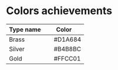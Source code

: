 # Colors achievements

| Type name | Color   |
| --------- | ------- |
| Brass     | <img src="https://cloud.githubusercontent.com/assets/16222780/20967540/50fed736-bc80-11e6-89bb-2320ab66e314.png" width="15" height="15"/> #D1A684 |
| Silver    | <img src="https://cloud.githubusercontent.com/assets/16222780/20967584/833d44b2-bc80-11e6-8ec1-0fc40640daff.png" width="15" height="15"/> #B4B8BC |
| Gold      | <img src="https://cloud.githubusercontent.com/assets/16222780/20967609/a5b06bb4-bc80-11e6-83f8-7ed84da23e1f.png" width="15" height="15"/> #FFCC01 |